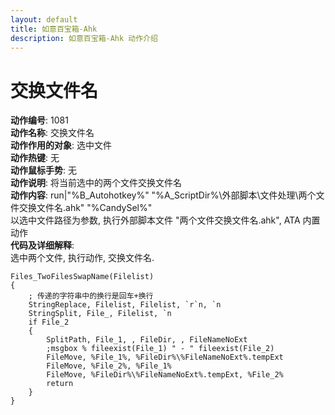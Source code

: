 ```yaml
---
layout: default
title: 如意百宝箱-Ahk
description: 如意百宝箱-Ahk 动作介绍
---
```

<link rel="stylesheet" href="../actions/css/atom-one-light.min.css">
<script src="../actions/js/highlight.min.js"></script>
<script>hljs.highlightAll();</script>

# [](#header-2) 交换文件名
**动作编号**: 1081  
**动作名称**: 交换文件名  
**动作作用的对象**: 选中文件  
**动作热键**: 无  
**动作鼠标手势**: 无  
**动作说明**: 将当前选中的两个文件交换文件名    
**动作内容**: run|"%B_Autohotkey%" "%A_ScriptDir%\外部脚本\文件处理\两个文件交换文件名.ahk" "%CandySel%"  
以选中文件路径为参数, 执行外部脚本文件 "两个文件交换文件名.ahk", ATA 内置动作  
**代码及详细解释**:  
选中两个文件, 执行动作, 交换文件名.  
```AutoHotkey
Files_TwoFilesSwapName(Filelist)
{
	; 传递的字符串中的换行是回车+换行
	StringReplace, Filelist, Filelist, `r`n, `n
	StringSplit, File_, Filelist, `n
	if File_2
	{
		SplitPath, File_1, , FileDir, , FileNameNoExt
		;msgbox % fileexist(File_1) " - " fileexist(File_2)
		FileMove, %File_1%, %FileDir%\%FileNameNoExt%.tempExt
		FileMove, %File_2%, %File_1%
		FileMove, %FileDir%\%FileNameNoExt%.tempExt, %File_2%
		return
	}
}
```